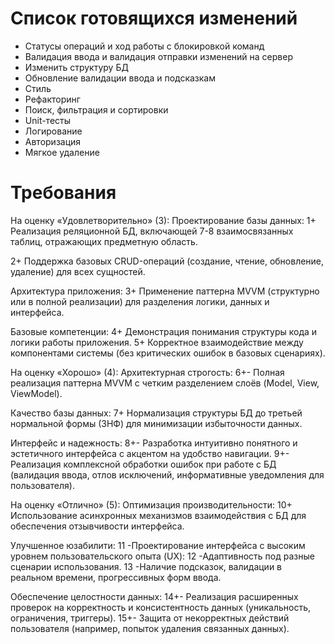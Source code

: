 # Список готовящихся изменений

- Статусы операций и ход работы с блокировкой команд
- Валидация ввода и валидация отправки изменений на сервер
- Изменить структуру БД
- Обновление валидации ввода и подсказкам
- Стиль
- Рефакторинг
- Поиск, фильтрация и сортировки
- Unit-тесты
- Логирование
- Авторизация
- Мягкое удаление



# Требования

На оценку «Удовлетворительно» (3):
Проектирование базы данных:
1+ Реализация реляционной БД, включающей 7-8 взаимосвязанных таблиц, отражающих предметную область.

2+ Поддержка базовых CRUD-операций (создание, чтение, обновление, удаление) для всех сущностей.

Архитектура приложения:
3+ Применение паттерна MVVM (структурно или в полной реализации) для разделения логики, данных и интерфейса.

Базовые компетенции:
4+ Демонстрация понимания структуры кода и логики работы приложения.
5+ Корректное взаимодействие между компонентами системы (без критических ошибок в базовых сценариях).

На оценку «Хорошо» (4):
Архитектурная строгость:
6+- Полная реализация паттерна MVVM с четким разделением слоёв (Model, View, ViewModel).

Качество базы данных:
7+ Нормализация структуры БД до третьей нормальной формы (3НФ) для минимизации избыточности данных.

Интерфейс и надежность:
8+- Разработка интуитивно понятного и эстетичного интерфейса с акцентом на удобство навигации.
9+- Реализация комплексной обработки ошибок при работе с БД (валидация ввода, отлов исключений, информативные уведомления для пользователя).

На оценку «Отлично» (5):
Оптимизация производительности:
10+ Использование асинхронных механизмов взаимодействия с БД для обеспечения отзывчивости интерфейса.

Улучшенное юзабилити:
11 -Проектирование интерфейса с высоким уровнем пользовательского опыта (UX):
12 -Адаптивность под разные сценарии использования.
13 -Наличие подсказок, валидации в реальном времени, прогрессивных форм ввода.

Обеспечение целостности данных:
14+- Реализация расширенных проверок на корректность и консистентность данных (уникальность, ограничения, триггеры).
15+- Защита от некорректных действий пользователя (например, попыток удаления связанных данных).